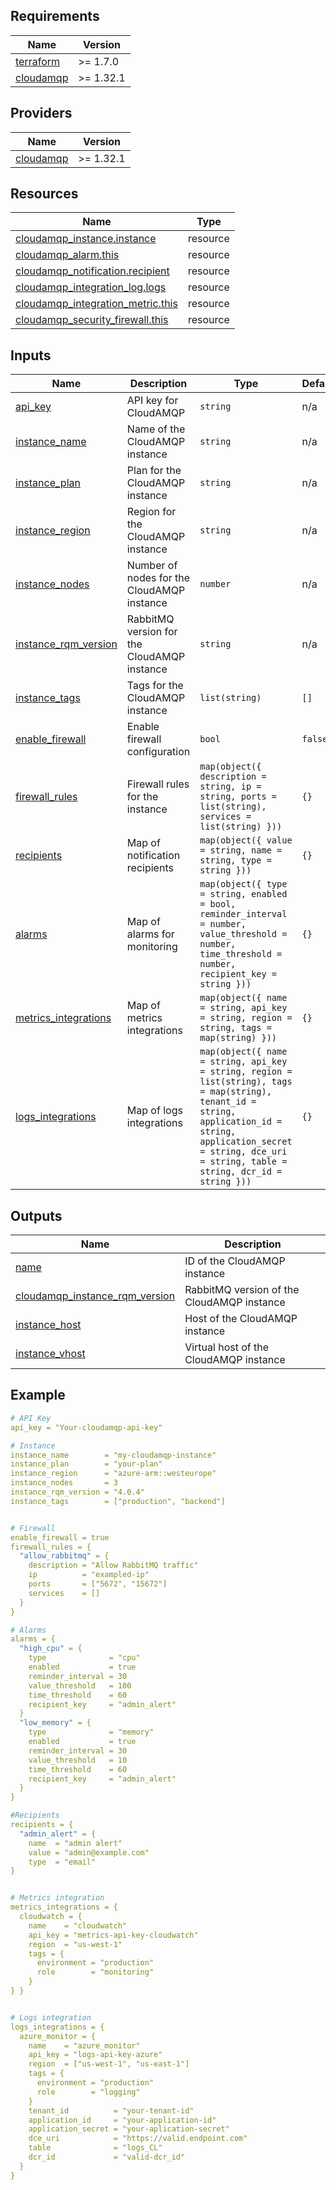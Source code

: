 ## Requirements

| Name | Version |
|------|---------|
| <a name="requirement_terraform"></a> [terraform](#requirement\_terraform) | >= 1.7.0 |
| <a name="requirement_cloudamqp"></a> [cloudamqp](#requirement\_cloudamqp) | >= 1.32.1 |

## Providers

| Name | Version |
|------|---------|
| <a name="provider_cloudamqp"></a> [cloudamqp](#provider\_cloudamqp) | >= 1.32.1 |

## Resources

| Name | Type |
|------|------|
| [cloudamqp_instance.instance](https://registry.terraform.io/providers/cloudamqp/cloudamqp/latest/docs/resources/instance) | resource |
| [cloudamqp_alarm.this](https://registry.terraform.io/providers/cloudamqp/cloudamqp/latest/docs/resources/alarm) | resource |
| [cloudamqp_notification.recipient](https://registry.terraform.io/providers/cloudamqp/cloudamqp/latest/docs/resources/notification) | resource |
| [cloudamqp_integration_log.logs](https://registry.terraform.io/providers/cloudamqp/cloudamqp/latest/docs/resources/integration_log) | resource |
| [cloudamqp_integration_metric.this](https://registry.terraform.io/providers/cloudamqp/cloudamqp/latest/docs/resources/integration_metric) | resource |
| [cloudamqp_security_firewall.this](https://registry.terraform.io/providers/cloudamqp/cloudamqp/latest/docs/resources/security_firewall) | resource |

## Inputs

| Name | Description | Type | Default | Required |
|------|-------------|------|---------|:--------:|
| <a name="input_api_key"></a> [api\_key](#input\_api\_key) | API key for CloudAMQP | `string` | n/a | yes |
| <a name="input_instance_name"></a> [instance\_name](#input\_instance\_name) | Name of the CloudAMQP instance | `string` | n/a | yes |
| <a name="input_instance_plan"></a> [instance\_plan](#input\_instance\_plan) | Plan for the CloudAMQP instance | `string` | n/a | yes |
| <a name="input_instance_region"></a> [instance\_region](#input\_instance\_region) | Region for the CloudAMQP instance | `string` | n/a | yes |
| <a name="input_instance_nodes"></a> [instance\_nodes](#input\_instance\_nodes) | Number of nodes for the CloudAMQP instance | `number` | n/a | yes |
| <a name="input_instance_rqm_version"></a> [instance\_rqm\_version](#input\_instance\_rqm\_version) | RabbitMQ version for the CloudAMQP instance | `string` | n/a | yes |
| <a name="input_instance_tags"></a> [instance\_tags](#input\_instance\_tags) | Tags for the CloudAMQP instance | `list(string)` | `[]` | no |
| <a name="input_enable_firewall"></a> [enable\_firewall](#input\_enable\_firewall) | Enable firewall configuration | `bool` | `false` | no |
| <a name="input_firewall_rules"></a> [firewall\_rules](#input\_firewall\_rules) | Firewall rules for the instance | `map(object({ description = string, ip = string, ports = list(string), services = list(string) }))` | `{}` | no |
| <a name="input_recipients"></a> [recipients](#input\_recipients) | Map of notification recipients | `map(object({ value = string, name = string, type = string }))` | `{}` | no |
| <a name="input_alarms"></a> [alarms](#input\_alarms) | Map of alarms for monitoring | `map(object({ type = string, enabled = bool, reminder_interval = number, value_threshold = number, time_threshold = number, recipient_key = string }))` | `{}` | no |
| <a name="input_metrics_integrations"></a> [metrics\_integrations](#input\_metrics\_integrations) | Map of metrics integrations | `map(object({ name = string, api_key = string, region = string, tags = map(string) }))` | `{}` | no |
| <a name="input_logs_integrations"></a> [logs\_integrations](#input\_logs\_integrations) | Map of logs integrations | `map(object({ name = string, api_key = string, region = list(string), tags = map(string), tenant_id = string, application_id = string, application_secret = string, dce_uri = string, table = string, dcr_id = string }))` | `{}` | no |

## Outputs

| Name | Description |
|------|-------------|
| <a name="output_name"></a> [name](#output\_name) | ID of the CloudAMQP instance |
| <a name="output_cloudamqp_instance_rqm_version"></a> [cloudamqp\_instance\_rqm\_version](#output\_cloudamqp\_instance\_rqm\_version) | RabbitMQ version of the CloudAMQP instance |
| <a name="output_instance_host"></a> [instance\_host](#output\_instance\_host) | Host of the CloudAMQP instance |
| <a name="output_instance_vhost"></a> [instance\_vhost](#output\_instance\_vhost) | Virtual host of the CloudAMQP instance |

## Example

```yaml
# API Key
api_key = "Your-cloudamqp-api-key"

# Instance
instance_name        = "my-cloudamqp-instance"
instance_plan        = "your-plan"
instance_region      = "azure-arm::westeurope"
instance_nodes       = 3
instance_rqm_version = "4.0.4"
instance_tags        = ["production", "backend"]


# Firewall
enable_firewall = true
firewall_rules = {
  "allow_rabbitmq" = {
    description = "Allow RabbitMQ traffic"
    ip          = "exampled-ip"
    ports       = ["5672", "15672"]
    services    = []
  }
}

# Alarms
alarms = {
  "high_cpu" = {
    type              = "cpu"
    enabled           = true
    reminder_interval = 30
    value_threshold   = 100
    time_threshold    = 60
    recipient_key     = "admin_alert"
  }
  "low_memory" = {
    type              = "memory"
    enabled           = true
    reminder_interval = 30
    value_threshold   = 10
    time_threshold    = 60
    recipient_key     = "admin_alert"
  }
}

#Recipients
recipients = {
  "admin_alert" = {
    name  = "admin alert"
    value = "admin@example.com"
    type  = "email"
}


# Metrics integration
metrics_integrations = {
  cloudwatch = {
    name    = "cloudwatch"
    api_key = "metrics-api-key-cloudwatch"
    region  = "us-west-1"
    tags = {
      environment = "production"
      role        = "monitoring"
    }
} }


# Logs integration
logs_integrations = {
  azure_monitor = {
    name    = "azure_monitor"
    api_key = "logs-api-key-azure"
    region  = ["us-west-1", "us-east-1"]
    tags = {
      environment = "production"
      role        = "logging"
    }
    tenant_id          = "your-tenant-id"
    application_id     = "your-application-id"
    application_secret = "your-aplication-secret"
    dce_uri            = "https://valid.endpoint.com"
    table              = "logs_CL"
    dcr_id             = "valid-dcr_id"
  }
}

```
